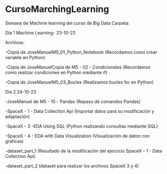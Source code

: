 # CursoMarchingLearning
Semana de Machine learning del curso de Big Data
Carpeta:

Día 1 Machine Learning- 23-10-23

Archivos:

-Copia de JoseManuelM5_01_Python_Notebook (Recordamos como crear variable en Python)

-Copia de JoseManuelCopia de M5 - 02 - Condicionales (Recordamos como realizar condiciones en Python mediante if)

-Copia de JoseManuelM5_03_Bucles (Realizamos bucles for en Python)

Día 2 24-10-23

-JoseManuel de M5 - 10 - Pandas (Repaso de comandos Pandas)

-SpaceX - 1 - Data Collection Api (Importar datos para su modificación y adaptación)

-SpaceX - 3 -EDA Using SQL (Python realizando consultas mediante SQL)

-SpaceX - 4 - EDA with Data Visualization (Visualización de daton con gráficas)

-dataset_part_1 (Resultado de la modificación del ejercicio SpaceX - 1 - Data Collection Api)

-dataset_part_2 (dataset para realizar los archivos SpaceX 3 y 4)
